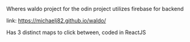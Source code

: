 Wheres waldo project for the odin project
utilizes firebase for backend

link: https://michaelj82.github.io/waldo/


Has 3 distinct maps to click between, coded in ReactJS
